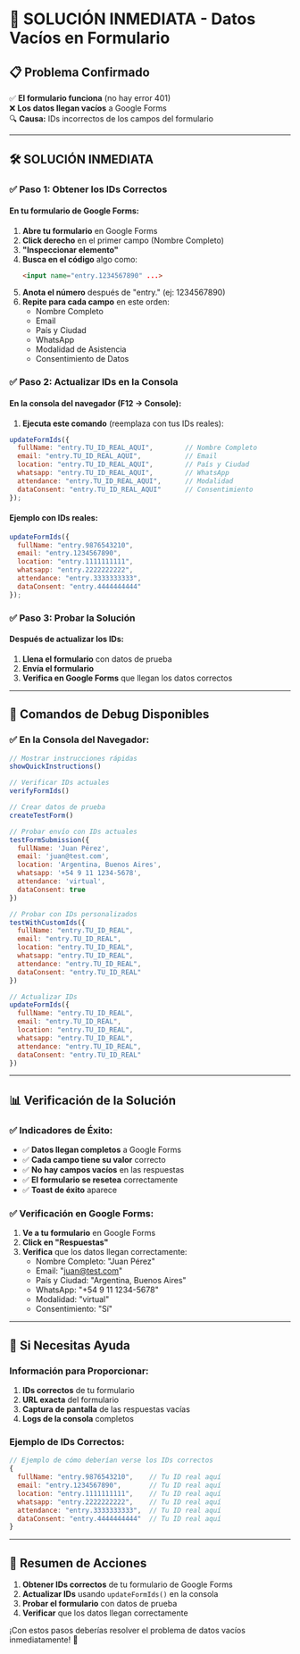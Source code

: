 # 🚨 SOLUCIÓN INMEDIATA - Datos Vacíos en Formulario

## 📋 **Problema Confirmado**

✅ **El formulario funciona** (no hay error 401)  
❌ **Los datos llegan vacíos** a Google Forms  
🔍 **Causa:** IDs incorrectos de los campos del formulario

---

## 🛠️ **SOLUCIÓN INMEDIATA**

### **✅ Paso 1: Obtener los IDs Correctos**

#### **En tu formulario de Google Forms:**

1. **Abre tu formulario** en Google Forms
2. **Click derecho** en el primer campo (Nombre Completo)
3. **"Inspeccionar elemento"**
4. **Busca en el código** algo como:
   ```html
   <input name="entry.1234567890" ...>
   ```
5. **Anota el número** después de "entry." (ej: 1234567890)
6. **Repite para cada campo** en este orden:
   - Nombre Completo
   - Email
   - País y Ciudad
   - WhatsApp
   - Modalidad de Asistencia
   - Consentimiento de Datos

### **✅ Paso 2: Actualizar IDs en la Consola**

#### **En la consola del navegador (F12 → Console):**

1. **Ejecuta este comando** (reemplaza con tus IDs reales):

```javascript
updateFormIds({
  fullName: "entry.TU_ID_REAL_AQUI",        // Nombre Completo
  email: "entry.TU_ID_REAL_AQUI",           // Email
  location: "entry.TU_ID_REAL_AQUI",        // País y Ciudad
  whatsapp: "entry.TU_ID_REAL_AQUI",        // WhatsApp
  attendance: "entry.TU_ID_REAL_AQUI",      // Modalidad
  dataConsent: "entry.TU_ID_REAL_AQUI"      // Consentimiento
});
```

#### **Ejemplo con IDs reales:**

```javascript
updateFormIds({
  fullName: "entry.9876543210",
  email: "entry.1234567890",
  location: "entry.1111111111",
  whatsapp: "entry.2222222222",
  attendance: "entry.3333333333",
  dataConsent: "entry.4444444444"
});
```

### **✅ Paso 3: Probar la Solución**

#### **Después de actualizar los IDs:**

1. **Llena el formulario** con datos de prueba
2. **Envía el formulario**
3. **Verifica en Google Forms** que llegan los datos correctos

---

## 🔧 **Comandos de Debug Disponibles**

### **✅ En la Consola del Navegador:**

```javascript
// Mostrar instrucciones rápidas
showQuickInstructions()

// Verificar IDs actuales
verifyFormIds()

// Crear datos de prueba
createTestForm()

// Probar envío con IDs actuales
testFormSubmission({
  fullName: 'Juan Pérez',
  email: 'juan@test.com',
  location: 'Argentina, Buenos Aires',
  whatsapp: '+54 9 11 1234-5678',
  attendance: 'virtual',
  dataConsent: true
})

// Probar con IDs personalizados
testWithCustomIds({
  fullName: "entry.TU_ID_REAL",
  email: "entry.TU_ID_REAL",
  location: "entry.TU_ID_REAL",
  whatsapp: "entry.TU_ID_REAL",
  attendance: "entry.TU_ID_REAL",
  dataConsent: "entry.TU_ID_REAL"
})

// Actualizar IDs
updateFormIds({
  fullName: "entry.TU_ID_REAL",
  email: "entry.TU_ID_REAL",
  location: "entry.TU_ID_REAL",
  whatsapp: "entry.TU_ID_REAL",
  attendance: "entry.TU_ID_REAL",
  dataConsent: "entry.TU_ID_REAL"
})
```

---

## 📊 **Verificación de la Solución**

### **✅ Indicadores de Éxito:**

- ✅ **Datos llegan completos** a Google Forms
- ✅ **Cada campo tiene su valor** correcto
- ✅ **No hay campos vacíos** en las respuestas
- ✅ **El formulario se resetea** correctamente
- ✅ **Toast de éxito** aparece

### **✅ Verificación en Google Forms:**

1. **Ve a tu formulario** en Google Forms
2. **Click en "Respuestas"**
3. **Verifica** que los datos llegan correctamente:
   - Nombre Completo: "Juan Pérez"
   - Email: "juan@test.com"
   - País y Ciudad: "Argentina, Buenos Aires"
   - WhatsApp: "+54 9 11 1234-5678"
   - Modalidad: "virtual"
   - Consentimiento: "Sí"

---

## 🚨 **Si Necesitas Ayuda**

### **Información para Proporcionar:**

1. **IDs correctos** de tu formulario
2. **URL exacta** del formulario
3. **Captura de pantalla** de las respuestas vacías
4. **Logs de la consola** completos

### **Ejemplo de IDs Correctos:**

```javascript
// Ejemplo de cómo deberían verse los IDs correctos
{
  fullName: "entry.9876543210",    // Tu ID real aquí
  email: "entry.1234567890",       // Tu ID real aquí
  location: "entry.1111111111",    // Tu ID real aquí
  whatsapp: "entry.2222222222",    // Tu ID real aquí
  attendance: "entry.3333333333",  // Tu ID real aquí
  dataConsent: "entry.4444444444"  // Tu ID real aquí
}
```

---

## 🎯 **Resumen de Acciones**

1. **Obtener IDs correctos** de tu formulario de Google Forms
2. **Actualizar IDs** usando `updateFormIds()` en la consola
3. **Probar el formulario** con datos de prueba
4. **Verificar** que los datos llegan correctamente

¡Con estos pasos deberías resolver el problema de datos vacíos inmediatamente! 🚀
